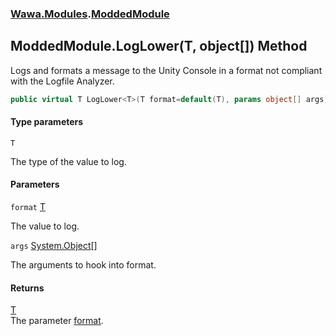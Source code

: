 ### [Wawa.Modules](Wawa.Modules.md 'Wawa.Modules').[ModdedModule](ModdedModule.md 'Wawa.Modules.ModdedModule')

## ModdedModule.LogLower<T>(T, object[]) Method

Logs and formats a message to the Unity Console in a format not compliant with the Logfile Analyzer.

```csharp
public virtual T LogLower<T>(T format=default(T), params object[] args);
```
#### Type parameters

<a name='Wawa.Modules.ModdedModule.LogLower_T_(T,object[]).T'></a>

`T`

The type of the value to log.
#### Parameters

<a name='Wawa.Modules.ModdedModule.LogLower_T_(T,object[]).format'></a>

`format` [T](ModdedModule.LogLower{T}(T,object[]).md#Wawa.Modules.ModdedModule.LogLower_T_(T,object[]).T 'Wawa.Modules.ModdedModule.LogLower<T>(T, object[]).T')

The value to log.

<a name='Wawa.Modules.ModdedModule.LogLower_T_(T,object[]).args'></a>

`args` [System.Object](https://docs.microsoft.com/en-us/dotnet/api/System.Object 'System.Object')[[]](https://docs.microsoft.com/en-us/dotnet/api/System.Array 'System.Array')

The arguments to hook into format.

#### Returns
[T](ModdedModule.LogLower{T}(T,object[]).md#Wawa.Modules.ModdedModule.LogLower_T_(T,object[]).T 'Wawa.Modules.ModdedModule.LogLower<T>(T, object[]).T')  
The parameter [format](ModdedModule.LogLower{T}(T,object[]).md#Wawa.Modules.ModdedModule.LogLower_T_(T,object[]).format 'Wawa.Modules.ModdedModule.LogLower<T>(T, object[]).format').